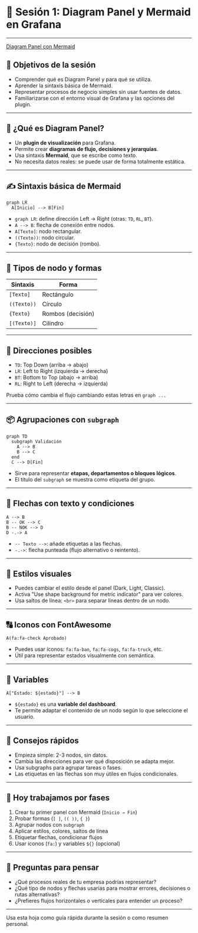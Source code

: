 # 📘 Sesión 1: Diagram Panel y Mermaid en Grafana

---

[Diagram Panel con Mermaid](https://visualizacion-de-flujos--o9ndkwq.gamma.site/)

## 🎯 Objetivos de la sesión

* Comprender qué es Diagram Panel y para qué se utiliza.
* Aprender la sintaxis básica de Mermaid.
* Representar procesos de negocio simples sin usar fuentes de datos.
* Familiarizarse con el entorno visual de Grafana y las opciones del plugin.

---

## 🧩 ¿Qué es Diagram Panel?

* Un **plugin de visualización** para Grafana.
* Permite crear **diagramas de flujo, decisiones y jerarquías**.
* Usa sintaxis **Mermaid**, que se escribe como texto.
* No necesita datos reales: se puede usar de forma totalmente estática.

---

## ✍️ Sintaxis básica de Mermaid

```mermaid
graph LR
  A[Inicio] --> B[Fin]
```

* `graph LR`: define dirección Left → Right (otras: `TD`, `RL`, `BT`).
* `A --> B`: flecha de conexión entre nodos.
* `A[Texto]`: nodo rectangular.
* `((Texto))`: nodo circular.
* `{Texto}`: nodo de decisión (rombo).

---

## 🧱 Tipos de nodo y formas

| Sintaxis    | Forma             |
| ----------- | ----------------- |
| `[Texto]`   | Rectángulo        |
| `((Texto))` | Círculo           |
| `{Texto}`   | Rombos (decisión) |
| `[(Texto)]` | Cilindro          |

---

## 🔄 Direcciones posibles

* `TD`: Top Down (arriba → abajo)
* `LR`: Left to Right (izquierda → derecha)
* `BT`: Bottom to Top (abajo → arriba)
* `RL`: Right to Left (derecha → izquierda)

Prueba cómo cambia el flujo cambiando estas letras en `graph ...`

---

## 📦 Agrupaciones con `subgraph`

```mermaid
graph TD
  subgraph Validación
    A --> B
    B --> C
  end
  C --> D[Fin]
```

* Sirve para representar **etapas, departamentos o bloques lógicos**.
* El título del `subgraph` se muestra como etiqueta del grupo.

---

## 💬 Flechas con texto y condiciones

```mermaid
A --> B
B -- OK --> C
B -- NOK --> D
D -.-> A
```

* `-- Texto -->`: añade etiquetas a las flechas.
* `-.->`: flecha punteada (flujo alternativo o reintento).

---

## 🎨 Estilos visuales

* Puedes cambiar el estilo desde el panel (Dark, Light, Classic).
* Activa "Use shape background for metric indicator" para ver colores.
* Usa saltos de línea: `<br>` para separar líneas dentro de un nodo.

---

## 🔠 Iconos con FontAwesome

```mermaid
A(fa:fa-check Aprobado)
```

* Puedes usar íconos: `fa:fa-ban`, `fa:fa-cogs`, `fa:fa-truck`, etc.
* Útil para representar estados visualmente con semántica.

---

## 📌 Variables

```mermaid
A["Estado: ${estado}"] --> B
```

* `${estado}` es una **variable del dashboard**.
* Te permite adaptar el contenido de un nodo según lo que seleccione el usuario.

---

## 🧠 Consejos rápidos

* Empieza simple: 2-3 nodos, sin datos.
* Cambia las direcciones para ver qué disposición se adapta mejor.
* Usa subgraphs para agrupar tareas o fases.
* Las etiquetas en las flechas son muy útiles en flujos condicionales.

---

## 🏁 Hoy trabajamos por fases

1. Crear tu primer panel con Mermaid (`Inicio → Fin`)
2. Probar formas (`[ ]`, `(( ))`, `{ }`)
3. Agrupar nodos con `subgraph`
4. Aplicar estilos, colores, saltos de línea
5. Etiquetar flechas, condicionar flujos
6. Usar iconos (`fa:`) y variables `${}` (opcional)

---

## 💬 Preguntas para pensar

* ¿Qué procesos reales de tu empresa podrías representar?
* ¿Qué tipo de nodos y flechas usarías para mostrar errores, decisiones o rutas alternativas?
* ¿Prefieres flujos horizontales o verticales para entender un proceso?

---

Usa esta hoja como guía rápida durante la sesión o como resumen personal.
